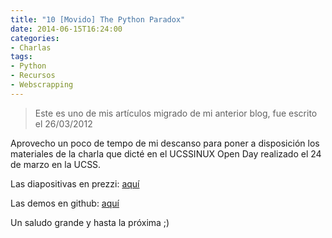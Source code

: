 ```yaml
---
title: "10 [Movido] The Python Paradox"
date: 2014-06-15T16:24:00
categories:
- Charlas
tags:
- Python
- Recursos
- Webscrapping
---
```


> Este es uno de mis artículos migrado de mi anterior blog, fue escrito el
> 26/03/2012

Aprovecho un poco de tempo de mi descanso para poner a disposición los
materiales de la charla que dicté en el UCSSINUX Open Day realizado el 24 de
marzo en la UCSS.

Las diapositivas en prezzi: [aquí][0]

Las demos en github: [aquí][1]

Un saludo grande y hasta la próxima ;)

[0]: http://prezi.com/q4luhwlblsoi/the-python-paradox/
[1]: https://github.com/soloidx/The-Python-Paradox--demos-
